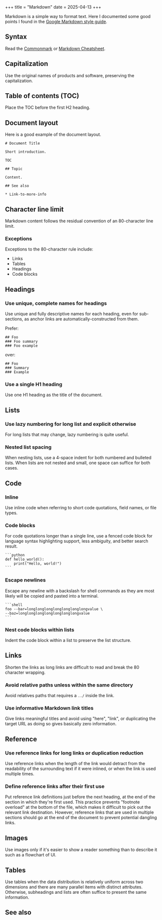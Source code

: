 +++
title = "Markdown"
date = 2025-04-13
+++

Markdown is a simple way to format text. Here I documented some good points I found in the [Google Markdown style guide].

[Google Markdown style guide]: https://google.github.io/styleguide/docguide/style.html

## Syntax

Read the [Commonmark](https://commonmark.org/help/) or [Markdown Cheatsheet].

[Markdown Cheatsheet]: https://github.com/adam-p/markdown-here/wiki/Markdown-Cheatsheet

## Capitalization

Use the original names of products and software, preserving the capitalization.

## Table of contents (TOC)

Place the TOC before the first H2 heading.

## Document layout

Here is a good example of the document layout.

```
# Document Title

Short introduction.

TOC

## Topic

Content.

## See also

* Link-to-more-info
```

## Character line limit

Markdown content follows the residual convention of an 80-character line limit.

### Exceptions

Exceptions to the 80-character rule include:

-   Links
-   Tables
-   Headings
-   Code blocks

## Headings

### Use unique, complete names for headings

Use unique and fully descriptive names for each heading, even for sub-sections, as anchor links are automatically-constructed from them.

Prefer:

```
## Foo
### Foo summary
### Foo example
```

over:

```
## Foo
### Summary
### Example
```

### Use a single H1 heading

Use one H1 heading as the title of the document.

## Lists

### Use lazy numbering for long list and explicit otherwise

For long lists that may change, lazy numbering is quite useful.

### Nested list spacing

When nesting lists, use a 4-space indent for both numbered and bulleted lists. When lists are not nested and small, one space can suffice for both cases.

## Code

### Inline

Use inline code when referring to short code quotations, field names, or file types.

### Code blocks

For code quotations longer than a single line, use a fenced code block for language syntax highlighting support, less ambiguity, and better search result.

````
```python
def hello_world():
    print("Hello, world!")
```
````

### Escape newlines

Escape any newline with a backslash for shell commands as they are most likely will be copied and pasted into a terminal.

````
```shell
foo --bar=longlonglonglonglonglonglongvalue \
--baz=longlonglonglonglonglonglongvalue
```
````

### Nest code blocks within lists

Indent the code block within a list to preserve the list structure.

## Links

Shorten the links as long links are difficult to read and break the 80 character wrapping.

### Avoid relative paths unless within the same directory

Avoid relatives paths that requires a `../` inside the link.

### Use informative Markdown link titles

Give links meaningful titles and avoid using "here", "link", or duplicating the target URL as doing so gives basically zero information.

## Reference

### Use reference links for long links or duplication reduction

Use reference links when the length of the link would detract from the readability of the surrounding text if it were inlined, or when the link is used multiple times.

### Define reference links after their first use

Put reference link definitions just before the next heading, at the end of the section in which they're first used. This practice prevents "footnote overload" at the bottom of the file, which makes it difficult to pick out the relevant link destination. However, reference links that are used in multiple sections should go at the end of the document to prevent potential dangling links.

## Images

Use images only if it's easier to show a reader something than to describe it such as a flowchart of UI.

## Tables

Use tables when the data distribution is relatively uniform across two dimensions and there are many parallel items with distinct attributes. Otherwise, subheadings and lists are often suffice to present the same information.

## See also
